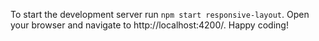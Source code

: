 To start the development server run `npm start responsive-layout`. Open your browser and navigate to http://localhost:4200/. Happy coding!
